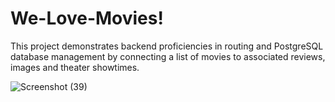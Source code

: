 # We-Love-Movies!

This project demonstrates backend proficiencies in routing and PostgreSQL database management by connecting a list of movies to associated reviews, images and theater showtimes.


![Screenshot (39)](https://user-images.githubusercontent.com/81874273/150067974-3c32ff8c-54f0-48a3-8bbe-1587f0d7f429.png)


